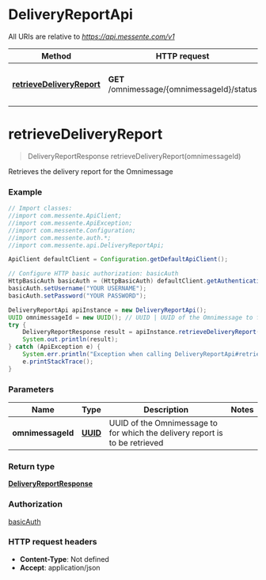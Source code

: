 # DeliveryReportApi

All URIs are relative to *https://api.messente.com/v1*

Method | HTTP request | Description
------------- | ------------- | -------------
[**retrieveDeliveryReport**](DeliveryReportApi.md#retrieveDeliveryReport) | **GET** /omnimessage/{omnimessageId}/status | Retrieves the delivery report for the Omnimessage


<a name="retrieveDeliveryReport"></a>
# **retrieveDeliveryReport**
> DeliveryReportResponse retrieveDeliveryReport(omnimessageId)

Retrieves the delivery report for the Omnimessage

### Example
```java
// Import classes:
//import com.messente.ApiClient;
//import com.messente.ApiException;
//import com.messente.Configuration;
//import com.messente.auth.*;
//import com.messente.api.DeliveryReportApi;

ApiClient defaultClient = Configuration.getDefaultApiClient();

// Configure HTTP basic authorization: basicAuth
HttpBasicAuth basicAuth = (HttpBasicAuth) defaultClient.getAuthentication("basicAuth");
basicAuth.setUsername("YOUR USERNAME");
basicAuth.setPassword("YOUR PASSWORD");

DeliveryReportApi apiInstance = new DeliveryReportApi();
UUID omnimessageId = new UUID(); // UUID | UUID of the Omnimessage to for which the delivery report is to be retrieved
try {
    DeliveryReportResponse result = apiInstance.retrieveDeliveryReport(omnimessageId);
    System.out.println(result);
} catch (ApiException e) {
    System.err.println("Exception when calling DeliveryReportApi#retrieveDeliveryReport");
    e.printStackTrace();
}
```

### Parameters

Name | Type | Description  | Notes
------------- | ------------- | ------------- | -------------
 **omnimessageId** | [**UUID**](.md)| UUID of the Omnimessage to for which the delivery report is to be retrieved |

### Return type

[**DeliveryReportResponse**](DeliveryReportResponse.md)

### Authorization

[basicAuth](../README.md#basicAuth)

### HTTP request headers

 - **Content-Type**: Not defined
 - **Accept**: application/json

